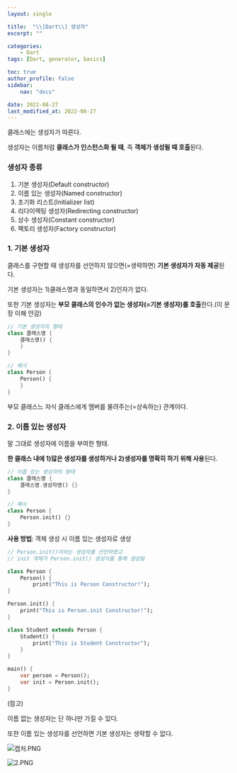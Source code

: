 ```yaml
---
layout: single

title:  "\\[Dart\\] 생성자"
excerpt: ""

categories: 
    - Dart
tags: [Dart, generator, basics]

toc: true
author_profile: false
sidebar:
    nav: "docs"

date: 2022-08-27
last_modified_at: 2022-08-27
---
```


클래스에는 생성자가 따른다. 

생성자는 이름처럼 **클래스가 인스턴스화 될 때**, 즉 **객체가 생성될 때 호출**된다.

### 생성자 종류

1. 기본 생성자(Default constructor)
2. 이름 있는 생성자(Named constructor)
3. 초기화 리스트(Initializer list)
4. 리다이렉팅 생성자(Redirecting constructor)
5. 상수 생성자(Constant constructor)
6. 팩토리 생성자(Factory constructor)

### 1. 기본 생성자

클래스를 구현할 때 생성자를 선언하지 않으면(=생략하면) **기본 생성자가 자동 제공**된다.

기본 생성자는 1)클래스명과 동일하면서 2)인자가 없다.

또한 기본 생성자는 **부모 클래스의 인수가 없는 생성자(=기본 생성자)를 호출**한다.(이 문장 이해 안감)

```dart
// 기본 생성자의 형태
class 클래스명 {
	클래스명() {
	}
}

// 예시
class Person {
	Person() {
	}
}
```

부모 클래스느 자식 클래스에게 멤버를 물려주는(=상속하는) 관계이다.

### 2. 이름 있는 생성자

말 그대로 생성자에 이름을 부여한 형태.

**한 클래스 내에 1)많은 생성자를 생성하거나 2)생성자를 명확히 하기 위해 사용**된다.

```dart
// 이름 있는 생성자의 형태
class 클래스명 {
	클래스명.생성자명() {}
}

// 예시
class Person {
	Person.init() {}
}
```

**사용 방법**: 객체 생성 시 이름 있는 생성자로 생성

```dart
// Person.init()이라는 생성자를 선언하였고
// init 객체가 Person.init() 생성자를 통해 생성됨

class Person {
	Person() {
		print("This is Person Constructor!");	
}

Person.init() {
	print("This is Person.init Constructor!");
}

class Student extends Person {
	Student() {
		print("This is Student Constructor");
	}
}

main() {
	var person = Person();
	var init = Person.init();
}
```

(참고) 

이름 없는 생성자는 단 하나만 가질 수 있다.

또한 이름 있는 생성자를 선언하면 기본 생성자는 생략할 수 없다.

![캡처.PNG](https://s3-us-west-2.amazonaws.com/secure.notion-static.com/8f95460b-6406-47a0-a831-488f989ee744/캡처.png)

![2.PNG](https://s3-us-west-2.amazonaws.com/secure.notion-static.com/ff7c59ac-e174-4b24-839e-042ba67887b3/2.png)